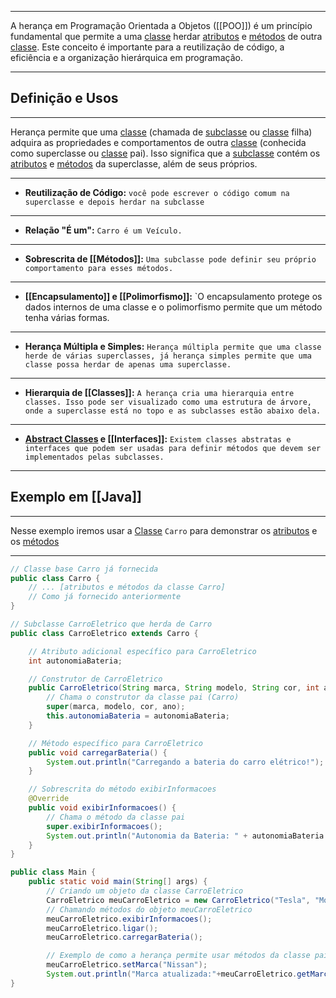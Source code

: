 ***
A herança em Programação Orientada a Objetos ([[POO]]) é um princípio fundamental que permite a uma [classe](Classes) herdar [atributos](Atributos) e [métodos](Métodos) de outra [classe](Classes). Este conceito é importante para a reutilização de código, a eficiência e a organização hierárquica em programação.
***
## Definição e Usos
***
Herança permite que uma  [classe](Classes) (chamada de [subclasse](Classes#Subclasses) ou  [classe](Classes)  filha) adquira as propriedades e comportamentos de outra [classe](Classes) (conhecida como superclasse ou  [classe](Classes) pai). Isso significa que a [subclasse](Classes#Subclasses) contém os [atributos](Atributos) e [métodos](Métodos) da superclasse, além de seus próprios.
***
- **Reutilização de Código:** `você pode escrever o código comum na superclasse e depois herdar na subclasse`
***
- **Relação "É um":** `Carro é um Veículo.`
***
- **Sobrescrita de [[Métodos]]:** `Uma subclasse pode definir seu próprio comportamento para esses métodos.`
***
- **[[Encapsulamento]] e [[Polimorfismo]]:** `O encapsulamento protege os dados internos de uma classe e o polimorfismo permite que um método tenha várias formas.
***
- **Herança Múltipla e Simples:** `Herança múltipla permite que uma classe herde de várias superclasses, já herança simples permite que uma classe possa herdar de apenas uma superclasse.`
***
- **Hierarquia de [[Classes]]:** `A herança cria uma hierarquia entre classes. Isso pode ser visualizado como uma estrutura de árvore, onde a superclasse está no topo e as subclasses estão abaixo dela.`
***
- **[Abstract Classes](Abstração) e [[Interfaces]]:** `Existem classes abstratas e interfaces que podem ser usadas para definir métodos que devem ser implementados pelas subclasses.`
***
## Exemplo em [[Java]]
***
Nesse exemplo iremos usar a [Classe](Classes) ``Carro`` para demonstrar os [atributos](Atributos) e os [métodos](Métodos)
***
```java
// Classe base Carro já fornecida
public class Carro {
    // ... [atributos e métodos da classe Carro]
    // Como já fornecido anteriormente
}

// Subclasse CarroEletrico que herda de Carro
public class CarroEletrico extends Carro {

    // Atributo adicional específico para CarroEletrico
    int autonomiaBateria;

    // Construtor de CarroEletrico
    public CarroEletrico(String marca, String modelo, String cor, int ano, int autonomiaBateria) {
        // Chama o construtor da classe pai (Carro)
        super(marca, modelo, cor, ano); 
        this.autonomiaBateria = autonomiaBateria;
    }

    // Método específico para CarroEletrico
    public void carregarBateria() {
        System.out.println("Carregando a bateria do carro elétrico!");
    }

    // Sobrescrita do método exibirInformacoes
    @Override
    public void exibirInformacoes() {
        // Chama o método da classe pai
        super.exibirInformacoes();
        System.out.println("Autonomia da Bateria: " + autonomiaBateria + " km");
    }
}

public class Main {
    public static void main(String[] args) {
        // Criando um objeto da classe CarroEletrico
        CarroEletrico meuCarroEletrico = new CarroEletrico("Tesla", "Model S", "Branco", 2022, 500);
        // Chamando métodos do objeto meuCarroEletrico
	    meuCarroEletrico.exibirInformacoes();
	    meuCarroEletrico.ligar();
	    meuCarroEletrico.carregarBateria();

	    // Exemplo de como a herança permite usar métodos da classe pai
	    meuCarroEletrico.setMarca("Nissan");
	    System.out.println("Marca atualizada:"+meuCarroEletrico.getMarca());
}

```